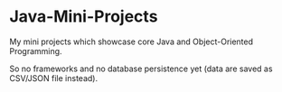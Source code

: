 # Java-Mini-Projects
My mini projects which showcase core Java and Object-Oriented Programming.

So no frameworks and no database persistence yet (data are saved as CSV/JSON file instead).
